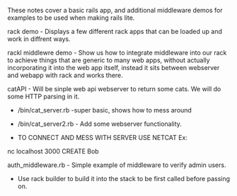 These notes cover a basic rails app, and additional middleware demos for
examples to be used when making rails lite.

rack demo - Displays a few different rack apps that can be loaded up and
work in diffrent ways.

rackl middlewre demo - Show us how to integrate middleware into our rack
to achieve things that are generic to many web apps, without actually
incorporating it into the web app itself, instead it sits between
webserver and webapp with rack and works there. 

catAPI - Will be sinple web api webserver to return some cats. We will do
some HTTP parsing in it. 
- /bin/cat_server.rb -super basic, shows how to mess around
- /bin/cat_server2.rb - Add some webserver functionality.

- TO CONNECT AND MESS WITH SERVER USE NETCAT Ex:

nc localhost 3000
CREATE
Bob

auth_middleware.rb - Simple example of middleware to verify admin users.
- Use rack builder to build it into the stack to be first called before
  passing on. 
